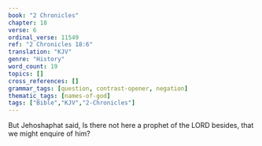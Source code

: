 ```yaml
---
book: "2 Chronicles"
chapter: 18
verse: 6
ordinal_verse: 11549
ref: "2 Chronicles 18:6"
translation: "KJV"
genre: "History"
word_count: 19
topics: []
cross_references: []
grammar_tags: [question, contrast-opener, negation]
thematic_tags: [names-of-god]
tags: ["Bible","KJV","2-Chronicles"]
---
```

But Jehoshaphat said, Is there not here a prophet of the LORD besides, that we might enquire of him?
